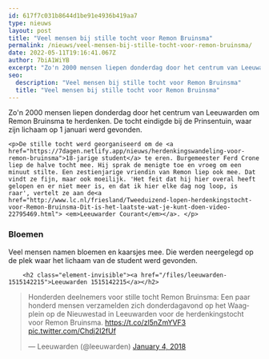 ```yaml
---
id: 617f7c031b8644d1be91e4936b419aa7
type: nieuws
layout: post
title: "Veel mensen bij stille tocht voor Remon Bruinsma"
permalink: /nieuws/veel-mensen-bij-stille-tocht-voor-remon-bruinsma/
date: 2022-05-11T19:16:41.067Z
author: 7biA1WiYB
excerpt: "Zo'n 2000 mensen liepen donderdag door het centrum van Leeuwarden om Remon Bruinsma te herdenken. De tocht eindigde bij de Prinsentuin, waar zijn lichaam op 1 januari werd gevonden.  "
seo:
  description: "Veel mensen bij stille tocht voor Remon Bruinsma"
  title: "Veel mensen bij stille tocht voor Remon Bruinsma"
---
```

Zo'n 2000 mensen liepen donderdag door het centrum van Leeuwarden om Remon Bruinsma te herdenken. De tocht eindigde bij de Prinsentuin, waar zijn lichaam op 1 januari werd gevonden.  

    <p>De stille tocht werd georganiseerd om de <a href="https://7dagen.netlify.app/nieuws/herdenkingswandeling-voor-remon-bruinsma">18-jarige student</a> te eren. Burgemeester Ferd Crone liep de halve tocht mee. Hij sprak de menigte toe en vroeg om een minuut stilte. Een zestienjarige vriendin van Remon liep ook mee. Dat vindt ze fijn, maar ook moeilijk. 'Het feit dat hij hier overal heeft gelopen en er niet meer is, en dat ik hier elke dag nog loop, is raar', vertelt ze aan de<a href="http://www.lc.nl/friesland/Tweeduizend-lopen-herdenkingstocht-voor-Remon-Bruinsma-Dit-is-het-laatste-wat-je-kunt-doen-video-22795469.html"> <em>Leeuwarder Courant</em></a>. </p>
<h3>Bloemen</h3>
<p>Veel mensen namen bloemen en kaarsjes mee. Die werden neergelegd op de plek waar het lichaam van de student werd gevonden. </p>
<p><div class="media media-element-container media-default"><div id="file-420652" class="file file-document file-text-oembed">

        <h2 class="element-invisible"><a href="/files/leeuwarden-1515142215">Leeuwarden 1515142215</a></h2>
    
  
  <div class="content">
    
<blockquote class="twitter-tweet" data-width="550"><p lang="nl" dir="ltr">Honderden deelnemers voor stille tocht Remon Bruinsma: Een paar honderd mensen verzamelden zich donderdagavond op het Waagplein op de Nieuwestad in Leeuwarden voor de herdenkingstocht voor Remon Bruinsma. <a href="https://t.co/zl5nZmYVF3">https://t.co/zl5nZmYVF3</a> <a href="https://t.co/Chdj2I2fUf">pic.twitter.com/Chdj2I2fUf</a></p>&mdash; Leeuwarden (@leeuwarden) <a href="https://twitter.com/leeuwarden/status/948989187985846272?ref_src=twsrc%5Etfw">January 4, 2018</a></blockquote>
<script async="" src="https://platform.twitter.com/widgets.js" charset="utf-8"></script>
  </div>

  
</div>
</div>  
